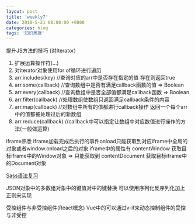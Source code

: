 ```yaml
---
layout: post
title: 'weekly7'
date: 2018-5-21 08:00:00 +0800
categories: blog
tags: '知识周报'
---
```


提升JS方法的技巧 (对Iterator)
1.  扩展运算操作符(...)
2.  对iterator对象使用for of循环进行遍历
3.  arr.includes(key) //查询对应的arr中是否存在指定的值 存在则返回true
4.  arr.some(callback) //查询数组中是否有满足callback函数的值 => Boolean
5.  arr.every(callback) //查询数组中是否全部值都满足callback函数 => Boolean
6.  arr.filter(callback) //处理数组使数组只返回满足callback条件的内容
7.  arr.map(callback) //对数组中所有的值都进行callback操作 返回一个每个arr中的值都被处理过后的新数组
8.  arr.reduce(callback) //callback中可以指定让数组中对应数值进行操作的方法(一般做运算)

iframe熟悉 iframe加载完成后执行的事件onload只能获取到对应iframe中全局的对象或者window.onload之后的对象
iframe中的属性有 contentWindow 获取目标iframe中的Window对象 => 只能获取到
                contentDocument 获取目标iframe中的Document对象

[Sass语法复习](https://www.sass.hk/docs/#t7-3-6)

JSON对象中的多数组对象中的键值对中的键替换 可以使用序列化反序列化加上正则来实现

受控组件与非受控组件(React概念) Vue中的可以通过v-if来动态控制组件的受控与非受控
